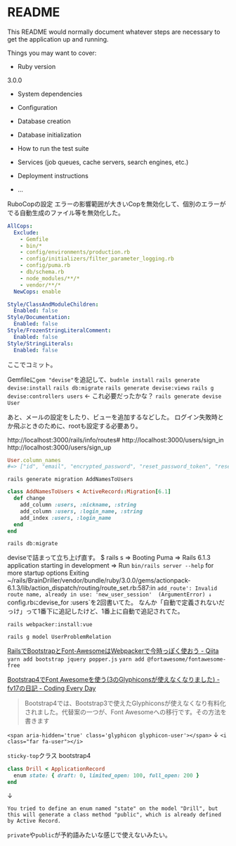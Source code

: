 # README

This README would normally document whatever steps are necessary to get the
application up and running.

Things you may want to cover:

* Ruby version

3.0.0

* System dependencies

* Configuration

* Database creation

* Database initialization

* How to run the test suite

* Services (job queues, cache servers, search engines, etc.)

* Deployment instructions

* ...

RuboCopの設定
エラーの影響範囲が大きいCopを無効化して、個別のエラーがでる自動生成のファイル等を無効化した。
```yml
AllCops:
  Exclude:
    - Gemfile
    - bin/*
    - config/environments/production.rb
    - config/initializers/filter_parameter_logging.rb
    - config/puma.rb
    - db/schema.rb
    - node_modules/**/*
    - vendor/**/*
  NewCops: enable

Style/ClassAndModuleChildren:
  Enabled: false
Style/Documentation:
  Enabled: false
Style/FrozenStringLiteralComment:
  Enabled: false
Style/StringLiterals:
  Enabled: false
```

ここでコミット。

Gemfileに`gem "devise"`を追記して、`budnle install`
`rails generate devise:install`
`rails db:migrate`
`rails generate devise:views`
`rails g devise:controllers users` ← これ必要だったかな？
`rails generate devise User`

あと、メールの設定をしたり、ビューを追加するなどした。
ログイン失敗時とか飛ぶときのために、rootも設定する必要あり。

http://localhost:3000/rails/info/routes#
http://localhost:3000/users/sign_in
http://localhost:3000/users/sign_up

```rb
User.column_names
#=> ["id", "email", "encrypted_password", "reset_password_token", "reset_password_sent_at", "remember_created_at", "created_at", "updated_at"]
```

`rails generate migration AddNamesToUsers`

```rb
class AddNamesToUsers < ActiveRecord::Migration[6.1]
  def change
    add_column :users, :nickname, :string
    add_column :users, :login_name, :string
    add_index :users, :login_name
  end
end
```

`rails db:migrate`

deviseで詰まって立ち上げ直す。
$ rails s
=> Booting Puma
=> Rails 6.1.3 application starting in development
=> Run `bin/rails server --help` for more startup options
Exiting
~/rails/BrainDriller/vendor/bundle/ruby/3.0.0/gems/actionpack-6.1.3/lib/action_dispatch/routing/route_set.rb:587:in `add_route': Invalid route name, already in use: 'new_user_session'  (ArgumentError)
↓
`config.rb`に`devise_for :users`を2回書いてた。
なんか「自動で定義されないだっけ」って1番下に追記したけど、1番上に自動で追記されてた。

`rails webpacker:install:vue`

`rails g model UserProblemRelation`

[RailsでBootstrapとFont\-AwesomeはWebpackerで今時っぽく使おう \- Qiita](https://qiita.com/rhistoba/items/f724dae231d7e28bf477)
`yarn add bootstrap jquery popper.js`
`yarn add @fortawesome/fontawesome-free`

[Bootstrap4でFont Awesomeを使う\(3のGlyphiconsが使えなくなりました\) \- fv17の日記 \- Coding Every Day](https://forest-valley17.hatenablog.com/entry/2018/12/28/154908)
> Bootstrap4では、Bootstrap3で使えたGlyphiconsが使えなくなり有料化されました。代替案の一つが、Font Awesomeへの移行です。その方法を書きます

`<span aria-hidden='true' class='glyphicon glyphicon-user'></span>`
↓
`<i class="far fa-user"></i>`

`sticky-top`クラス bootstrap4


```rb
class Drill < ApplicationRecord
  enum state: { draft: 0, limited_open: 100, full_open: 200 }
end
```
↓
```
You tried to define an enum named "state" on the model "Drill", but this will generate a class method "public", which is already defined by Active Record.
```

`private`や`public`が予約語みたいな感じで使えないみたい。
